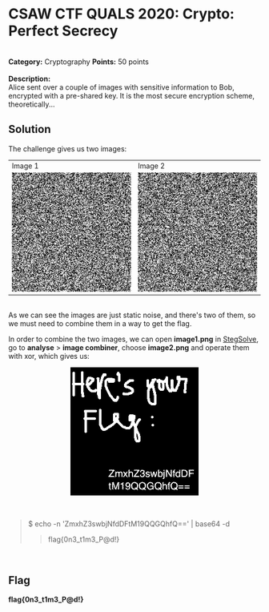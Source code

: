 # CSAW CTF QUALS 2020: Crypto: Perfect Secrecy
</br>**Category:** Cryptography **Points:** 50 points
</br></br>
**Description:**</br>
Alice sent over a couple of images with sensitive information to Bob, encrypted with a pre-shared key. It is the most secure encryption scheme, theoretically...
</br>

## Solution

The challenge gives us two images:
<center>
<table>
		<tr>
				<td>Image 1</td>
				<td>Image 2</td>
		</tr>
		<tr>
				<td><img src='image1.png'></td>
				<td><img src='image2.png'></td>
		</tr>
</table>
</center>
</br>
As we can see the images are just static noise, and there's two of them, so we must need to combine them in a way to get the flag.

In order to combine the two images, we can open **image1.png** in [StegSolve](http://www.caesum.com/handbook/Stegsolve.jar), go to **analyse** > **image combiner**, choose **image2.png** and operate them with xor, which gives us:</br>

<p align='center'>
		<img src='solved.bmp'>
</p>
</br>

> $ echo -n 'ZmxhZ3swbjNfdDFtM19QQGQhfQ==' | base64 -d
>> flag{0n3_t1m3_P@d!}

</br>

## Flag
**flag{0n3_t1m3_P@d!}**
